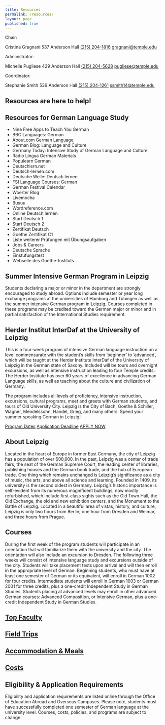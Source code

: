 ```yaml
---
title: Resources
permalink: /resources/
layout: page
published: true
---
```


Chair:

Cristina Gragnani
537 Anderson Hall
[(215) 204-1816](tel:2152041816)
[gragnani@temple.edu](mailto:gragnani@temple.edu)

Administrator:

Michelle Pugliese
429 Anderson Hall
[(215) 204-5628](tel:2152045628)
[pugliese@temple.edu](mailto:pugliese@temple.edu)

Coordinator:

Stephanie Smith
539 Anderson Hall
[(215) 204-1261](tel:2152041261)
[ssmith14@temple.edu](mailto:ssmith14@temple.edu)

## Resources are here to help!

## Resources for German Language Study

- Nine Free Apps to Teach You German
- BBC Languages: German
- About.com German Language
- German Blog: Language and Culture
- Germany Today: Intensive Study of German Language and Culture
- Radio Lingua German Materials
- Populearn German
- Deutschlern.net
- Deutsch-lernen.com
- Deutsche Welle: Deutsch lernen
- FSI Language Courses: German
- German Festival Calendar
- Woerter Blog
- Livemocha
- Busuu
- Wordreference.com
- Online Deutsch lernen
- Start Deutsch 1
- Start Deutsch 2
- Zertifikat Deutsch
- Goethe Zertifikat C1
- Liste weiterer Prüfungen mit Übungsaufgaben
- Jobs & Careers
- Deutsche Sprache
- Einstufungstest
- Webseite des Goethe-Instituts

## Summer Intensive German Program in Leipzig

Students declaring a major or minor in the department are strongly encouraged to study abroad. Options include semester or year long exchange programs at the universities of Hamburg and Tübingen as well as the summer intensive German program in Leipzig. Courses completed in these programs may be credited toward the German major or minor and in partial satisfaction of the International Studies requirement.

## Herder Institut InterDaf at the University of Leipzig

This is a four-week program of intensive German language instruction on a level commensurate with the student’s skills from ‘beginner’ to ‘advanced’, which will be taught at the Herder Institute InterDaf of the University of Leipzig in the German state of Saxony. Included will be tours and overnight excursions, as well as intensive instruction leading to four Temple credits. The Herder Institute has over 60 years of excellence in advancing German Language skills, as well as teaching about the culture and civilization of Germany.

The program includes all levels of proficiency, intensive instruction, excursions, cultural programs, meet and greets with German students, and tours of Old University City. Leipzig is the City of Bach, Goethe & Schiller, Wagner, Mendelssohn, Handel, Grieg, and many others. Spend your summer speaking German in Leipzig!

[Program Dates](https://studyabroad.temple.edu/node/572/)
[Application Deadline](https://studyabroad.temple.edu/application-deadlines)
[APPLY NOW](http://temple.us11.list-manage.com/track/click?u=909f549002f3ee69f5f0ecbe9&id=146e3accd7&e=4df0fdc07c)

## About Leipzig

Located in the heart of Europe in former East Germany, the city of Leipzig has a population of over 600,000. In the past, Leipzig was a center of trade fairs, the seat of the German Supreme Court, the leading center of libraries, publishing houses and the German book trade, and the hub of European trade. One thing which remains unchanged is Leipzig’s significance as a city of music, the arts, and above all science and learning. Founded in 1409, its university is the second oldest in Germany. Leipzig’s historic importance is self-evident from its numerous magnificent buildings, now mostly refurbished, which include first-class sights such as the Old Town Hall, the Old Exchange, the old and new exhibition centers, and the Monument to the Battle of Leipzig. Located in a beautiful area of vistas, history, and culture, Leipzig is only two hours from Berlin; one hour from Dresden and Weimar, and three hours from Prague.

## Courses

During the first week of the program students will participate in an orientation that will familiarize them with the university and the city. The orientation will also include an excursion to Dresden. The following three weeks will consist of intensive language study and excursions outside of the city. Students will take placement tests upon arrival and will then enroll in the appropriate level of German. Beginning students, who must have at least one semester of German or its equivalent, will enroll in German 1002 for four credits. Intermediate students will enroll in German 1003 or German 2001 for three credits, plus a one-credit Independent Study in German Studies. Students placing at advanced levels may enroll in other advanced German courses: Advanced Composition, or Intensive German, plus a one-credit Independent Study in German Studies.

## [Top Faculty](https://studyabroad.temple.edu/faculty/temple-summer-in-germany)

## [Field Trips](https://studyabroad.temple.edu/sites/temple-summer-in-germany/enrichment)

## [Accommodation & Meals](https://studyabroad.temple.edu/sites/temple-summer-in-germany/living-in-leipzig)

## [Costs](http://studyabroad.temple.edu/summer-programs-costs-scholarships-and-financial-aid)

## Eligibility & Application Requirements

Eligibility and application requirements are listed online through the Office of Education Abroad and Overseas Campuses.  Please note, students must have successfully completed one semester of German language at the university level. Courses, costs, policies, and programs are subject to change.
